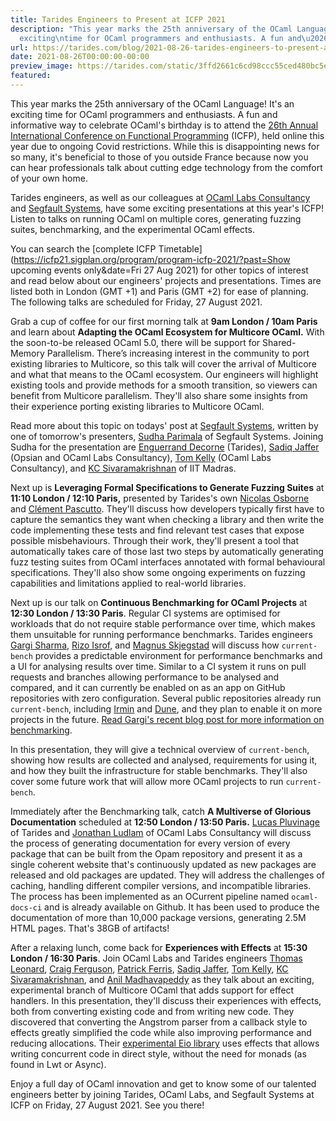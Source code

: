 ```yaml
---
title: Tarides Engineers to Present at ICFP 2021
description: "This year marks the 25th anniversary of the OCaml Language! It's an
  exciting\ntime for OCaml programmers and enthusiasts. A fun and\u2026"
url: https://tarides.com/blog/2021-08-26-tarides-engineers-to-present-at-icfp-2021
date: 2021-08-26T00:00:00-00:00
preview_image: https://tarides.com/static/3ffd2661c6cd98ccc55ced480bc5e65a/eee8e/camel_party.jpg
featured:
---
```


<p>This year marks the 25th anniversary of the OCaml Language! It's an exciting
time for OCaml programmers and enthusiasts. A fun and informative way to
celebrate OCaml's birthday is to attend the <a href="https://icfp21.sigplan.org/home/ocaml-2021">26th Annual International
Conference on Functional
Programming</a> (ICFP), held online
this year due to ongoing Covid restrictions. While this is disappointing news
for so many, it's beneficial to those of you outside France because now you
can hear professionals talk about cutting edge technology from the comfort of
your own home.</p>
<p>Tarides engineers, as well as our colleagues at <a href="https://tarides.com/ocamllabs.io">OCaml Labs
Consultancy</a> and <a href="https://segfault.systems/">Segfault Systems</a>,
have some exciting presentations at this year's ICFP! Listen to talks on running
OCaml on multiple cores, generating fuzzing suites, benchmarking, and the
experimental OCaml effects.</p>
<p>You can search the [complete ICFP
Timetable](<a href="https://icfp21.sigplan.org/program/program-icfp-2021/?past=Show">https://icfp21.sigplan.org/program/program-icfp-2021/?past=Show</a>
upcoming events only&amp;date=Fri 27 Aug 2021) for other topics of interest and read
below about our engineers' projects and presentations. Times are listed both in
London (GMT +1) and Paris (GMT +2) for ease of planning. The following talks are
scheduled for Friday, 27 August 2021.</p>
<p>Grab a cup of coffee for our first morning talk at <strong>9am London / 10am Paris</strong>
and learn about <strong>Adapting the OCaml Ecosystem for Multicore OCaml.</strong> With the
soon-to-be released OCaml 5.0, there will be support for Shared-Memory
Parallelism. There&rsquo;s increasing interest in the community to port existing
libraries to Multicore, so this talk will cover the arrival of Multicore and
what that means to the OCaml ecosystem. Our engineers will highlight existing
tools and provide methods for a smooth transition, so viewers can benefit from
Multicore parallelism. They'll also share some insights from their experience
porting existing libraries to Multicore OCaml.</p>
<p>Read more about this topic on todays' post at <a href="https://segfault.systems/blog/2021/adapting-to-multicore/">Segfault
Systems</a>, written by
one of tomorrow's presenters, <a href="https://icfp21.sigplan.org/profile/sudhaparimala">Sudha
Parimala</a> of Segfault Systems.
Joining Sudha for the presentation are <a href="https://icfp21.sigplan.org/profile/enguerranddecorne1">Enguerrand
Decorne</a> (Tarides),
<a href="https://icfp21.sigplan.org/profile/sadiqjaffer">Sadiq Jaffer</a> (Opsian and OCaml
Labs Consultancy), <a href="https://icfp21.sigplan.org/profile/tomkelly">Tom Kelly</a>
(OCaml Labs Consultancy), and <a href="https://icfp21.sigplan.org/profile/kcsivaramakrishnan">KC
Sivaramakrishnan</a> of IIT
Madras.</p>
<p>Next up is <strong>Leveraging Formal Specifications to Generate Fuzzing Suites</strong> at
<strong>11:10 London / 12:10 Paris,</strong> presented by Tarides's own <a href="https://icfp21.sigplan.org/profile/nicolasosborne">Nicolas
Osborne</a> and <a href="https://icfp21.sigplan.org/profile/clementpascutto">Cl&eacute;ment
Pascutto</a>. They'll discuss
how developers typically first have to capture the semantics they want when
checking a library and then write the code implementing these tests and find
relevant test cases that expose possible misbehaviours. Through their work,
they'll present a tool that automatically takes care of those last two steps by
automatically generating fuzz testing suites from OCaml interfaces annotated
with formal behavioural specifications. They'll also show some ongoing
experiments on fuzzing capabilities and limitations applied to real-world
libraries.</p>
<p>Next up is our talk on <strong>Continuous Benchmarking for
OCaml Projects</strong> at <strong>12:30 London / 13:30 Paris</strong>. Regular CI systems are
optimised for workloads that do not require stable performance over time, which
makes them unsuitable for running performance benchmarks. Tarides engineers
<a href="https://icfp21.sigplan.org/profile/gargisharma">Gargi Sharma</a>, <a href="https://icfp21.sigplan.org/profile/rizoisrof">Rizo
Isrof</a>, and <a href="https://icfp21.sigplan.org/profile/magnusskjegstad">Magnus
Skjegstad</a> will discuss how
<code>current-bench</code> provides a predictable environment for performance benchmarks
and a UI for analysing results over time. Similar to a CI system it runs on pull
requests and branches allowing performance to be analysed and compared, and it
can currently be enabled on as an app on GitHub repositories with zero
configuration. Several public repositories already run <code>current-bench</code>,
including <a href="https://github.com/mirage/irmin">Irmin</a> and
<a href="https://github.com/ocaml/dune">Dune</a>, and they plan to enable it on more
projects in the future. <a href="https://tarides.com/blog/2021-08-26-benchmarking-ocaml-projects-with-current-bench">Read Gargi's recent blog post for more information on
benchmarking</a>.</p>
<p>In this presentation, they will give a technical overview of <code>current-bench</code>, showing how results are collected and analysed, requirements for using it, and how they built the infrastructure for stable benchmarks. They'll also cover some future work that will allow more OCaml projects to run <code>current-bench</code>.</p>
<p>Immediately after the Benchmarking talk, catch <strong>A Multiverse of Glorious Documentation</strong>
scheduled at <strong>12:50 London / 13:50 Paris.</strong> <a href="https://icfp21.sigplan.org/profile/lucaspluvinage1">Lucas
Pluvinage</a> of Tarides and
<a href="https://icfp21.sigplan.org/profile/jonathanludlam">Jonathan Ludlam</a> of OCaml
Labs Consultancy will discuss the process of generating documentation for every
version of every package that can be built from the Opam repository and present
it as a single coherent website that's continuously updated as new packages are
released and old packages are updated. They will address the challenges of
caching, handling different compiler versions, and incompatible libraries. The
process has been implemented as an OCurrent pipeline named <code>ocaml-docs-ci</code> and
is already available on Github. It has been used to produce the documentation of
more than 10,000 package versions, generating 2.5M HTML pages. That's 38GB of
artifacts!</p>
<p>After a relaxing lunch, come back for <strong>Experiences with Effects</strong> at <strong>15:30
London / 16:30 Paris</strong>. Join OCaml Labs and Tarides engineers <a href="https://icfp21.sigplan.org/profile/thomasleonard">Thomas
Leonard</a>, <a href="https://icfp21.sigplan.org/profile/craigferguson">Craig
Ferguson</a>, <a href="https://icfp21.sigplan.org/profile/patrickferris">Patrick
Ferris</a>, <a href="https://icfp21.sigplan.org/profile/sadiqjaffer">Sadiq
Jaffer</a>, <a href="https://icfp21.sigplan.org/profile/tomkelly">Tom
Kelly</a>, <a href="https://icfp21.sigplan.org/profile/kcsivaramakrishnan">KC
Sivaramakrishnan</a>, and
<a href="https://icfp21.sigplan.org/profile/anilmadhavapeddy">Anil Madhavapeddy</a> as they
talk about an exciting, experimental branch of Multicore OCaml that adds support
for effect handlers. In this presentation, they'll discuss their experiences
with effects, both from converting existing code and from writing new code. They
discovered that converting the Angstrom parser from a callback style to effects
greatly simplified the code while also improving performance and reducing
allocations. Their <a href="https://github.com/ocaml-multicore/eio">experimental Eio
library</a> uses effects that allows
writing concurrent code in direct style, without the need for monads (as found
in Lwt or Async).</p>
<p>Enjoy a full day of OCaml innovation and get to know some of our talented
engineers better by joining Tarides, OCaml Labs, and Segfault Systems at ICFP on
Friday, 27 August 2021. See you there!</p>
